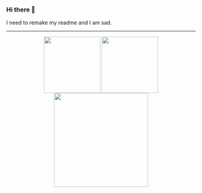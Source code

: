 ### Hi there 👋

I need to remake my readme and I am sad.

---
<div align="center">
  <img height=150 align="center" src="https://github-readme-stats.vercel.app/api?username=narlyx&theme=transparent&show_icons=true&hide_border=true" />
  <img height=150 align="center" src="https://github-readme-stats.vercel.app/api/top-langs?username=narlyx&layout=compact&langs_count=8&card_width=320&theme=transparent&hide_border=true"/>
  <br>
  <img height=250 align="center" src="https://github-readme-stats.vercel.app/api/wakatime?username=narlyx&theme=transparent&hide_border=true" />
</div>
